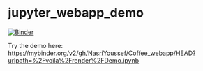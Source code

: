 # jupyter_webapp_demo

[![Binder](https://mybinder.org/badge_logo.svg)](https://mybinder.org/v2/gh/nghweigeok/jupyter_webapp_demo/HEAD?urlpath=%2Fvoila%2Frender%2FDemo.ipynb)

Try the demo here: https://mybinder.org/v2/gh/NasriYoussef/Coffee_webapp/HEAD?urlpath=%2Fvoila%2Frender%2FDemo.ipynb
